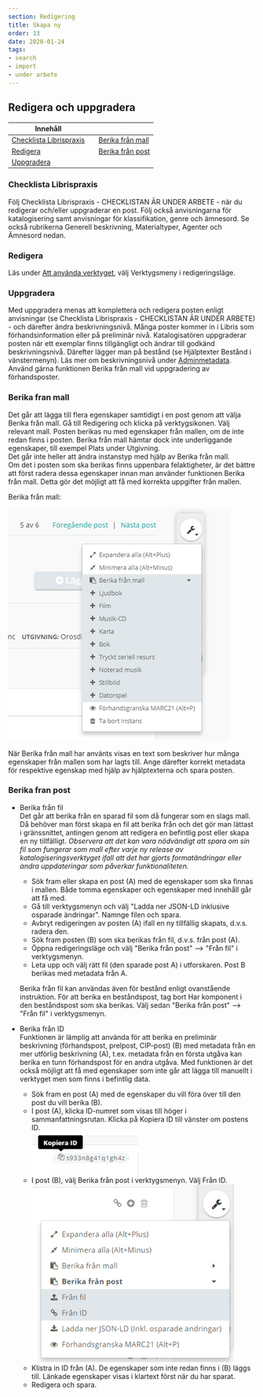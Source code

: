 ```yaml
---
section: Redigering
title: Skapa ny
order: 13
date: 2020-01-24
tags:
- search
- import
- under arbete
---
```


## Redigera och uppgradera

| Innehåll  | | |
| ------ | ------ | ------ |
| [Checklista Librispraxis](#checklista-librispraxis) | | [Berika från mall](#berika-fran-mall) | 
| [Redigera](#redigera) | | [Berika från post](#berika-fran-post) | 
| [Uppgradera](#uppgradera) | | |


### Checklista Librispraxis
Följ Checklista Librispraxis - CHECKLISTAN ÄR UNDER ARBETE - när du redigerar och/eller uppgraderar en post. Följ också anvisningarna för katalogisering samt anvisningar för klassifikation, genre och ämnesord.
Se också rubrikerna Generell beskrivning, Materialtyper, Agenter och Ämnesord nedan.

### Redigera
Läs under [Att använda verktyget](https://libris.kb.se/katalogisering/help/use-the-editor), välj Verktygsmeny i redigeringsläge.

### Uppgradera
Med uppgradera menas att komplettera och redigera posten enligt anvisningar (se Checklista Librispraxis - CHECKLISTAN ÄR UNDER ARBETE) - och därefter ändra beskrivningsnivå. Många poster kommer in i Libris som förhandsinformation eller på preliminär nivå. Katalogisatören uppgraderar posten när ett exemplar finns tillgängligt och ändrar till godkänd beskrivningsnivå. Därefter lägger man på bestånd (se Hjälptexter Bestånd i vänstermenyn). Läs mer om beskrivningsnivå under [Adminmetadata](https://libris.kb.se/katalogisering/help/workflow-adminmetadata).
Använd gärna funktionen Berika från mall vid uppgradering av förhandsposter.

### Berika fran mall
Det går att lägga till flera egenskaper samtidigt i en post genom att välja Berika från mall. Gå till Redigering och klicka på verktygsikonen. Välj relevant mall. Posten berikas nu med egenskaper från mallen, om de inte redan finns i posten. 
Berika från mall hämtar dock inte underliggande egenskaper, till exempel Plats under Utgivning.  
Det går inte heller att ändra instanstyp med hjälp av Berika från mall.  
Om det i posten som ska berikas finns uppenbara felaktigheter, är det bättre att först radera dessa egenskaper innan man använder funktionen Berika från mall. Detta gör det möjligt att få med korrekta uppgifter från mallen.  

Berika från mall:   

![Berika från mall](berika.png)  

När Berika från mall har använts visas en text som beskriver hur många egenskaper från mallen som har lagts till. Ange därefter korrekt metadata för respektive egenskap med hjälp av hjälptexterna och spara posten.  

### Berika fran post
 * Berika från fil
  </br>Det går att berika från en sparad fil som då fungerar som en slags mall. Då behöver man först skapa en fil att berika från och det gör man lättast i gränssnittet, antingen genom att redigera en befintlig post eller skapa en ny tillfälligt. *Observera att det kan vara nödvändigt att spara om sin fil som fungerar som mall efter varje ny release av katalogiseringsverktyget ifall att det har gjorts formatändringar eller andra uppdateringar som påverkar funktionaliteten.*
   * Sök fram eller skapa en post (A) med de egenskaper som ska finnas i mallen. Både tomma egenskaper och egenskaper med innehåll går att få med.
   * Gå till verktygsmenyn och välj "Ladda ner JSON-LD inklusive osparade ändringar". Namnge filen och spara. 
   * Avbryt redigeringen av posten (A) ifall en ny tillfällig skapats, d.v.s. radera den. 
   * Sök fram posten (B) som ska berikas från fil, d.v.s. från post (A). 
   * Öppna redigeringsläge och välj "Berika från post" --> "Från fil" i verktygsmenyn.
   * Leta upp och välj rätt fil (den sparade post A) i utforskaren. Post B berikas med metadata från A.
 
   Berika från fil kan användas även för bestånd enligt ovanstående instruktion. För att berika en beståndspost, tag bort Har komponent i den beståndspost som ska berikas. Välj sedan "Berika från post" --> "Från fil" i verktygsmenyn.  
 
 * Berika från ID
   </br>Funktionen är lämplig att använda för att berika en preliminär beskrivning (förhandspost, prelpost, CIP-post) (B) med metadata från en mer utförlig beskrivning (A), t.ex. metadata från en första utgåva kan berika en tunn förhandspost för en andra utgåva. Med funktionen är det också möjligt att få med egenskaper som inte går att lägga till manuellt i verktyget men som finns i befintlig data.

   * Sök fram en post (A) med de egenskaper du vill föra över till den post du vill berika (B). 
   * I post (A), klicka ID-numret som visas till höger i sammanfattningsrutan. Klicka på Kopiera ID till vänster om postens ID.
    </br>![Kopiera ID](KopieraID.PNG)
   * I post (B), välj Berika från post i verktygsmenyn. Välj Från ID. 
    </br>![Berika från ID](BerikafranID.png)
   * Klistra in ID från (A). De egenskaper som inte redan finns i (B) läggs till. Länkade egenskaper visas i klartext först när du har sparat. 
   * Redigera och spara.

